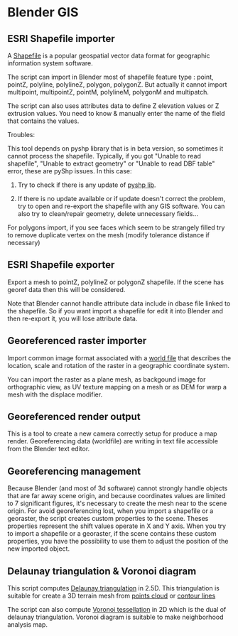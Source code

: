 Blender GIS
==========


ESRI Shapefile importer
--------------------

A [Shapefile](http://en.wikipedia.org/wiki/Shapefile) is a popular geospatial vector data format for geographic information system software.

The script can import in Blender most of shapefile feature type : point, pointZ, polyline, polylineZ, polygon, polygonZ. But actually it cannot import multipoint, multipointZ, pointM, polylineM, polygonM and multipatch.

The script can also uses attributes data to define Z elevation values or Z extrusion values. You need to know & manually enter the name of the field that contains the values.

Troubles:

This tool depends on pyshp library that is in beta version, so sometimes it cannot process the shapefile. Typically, if you got "Unable to read shapefile", "Unable to extract geometry" or "Unable to read DBF table" error, these are pyShp issues. In this case:

1. Try to check if there is any update of [pyshp lib](http://code.google.com/p/pyshp/downloads/list).

2. If there is no update available or if update doesn't correct the problem, try to open and re-export the shapefile with any GIS software. You can also try to clean/repair geometry, delete unnecessary fields...

For polygons import, if you see faces which seem to be strangely filled try to remove duplicate vertex on the mesh (modify tolerance distance if necessary) 


ESRI Shapefile exporter
--------------------

Export a mesh to pointZ, polylineZ or polygonZ shapefile. If the scene has georef data then this will be considered.

Note that Blender cannot handle attribute data include in dbase file linked to the shapefile. So if you want import a shapefile for edit it into Blender and then re-export it, you will lose attribute data.


Georeferenced raster importer
--------------------

Import common image format associated with a [world file](http://en.wikipedia.org/wiki/World_file) that describes the location, scale and rotation of the raster in a geographic coordinate system.

You can import the raster as a plane mesh, as backgound image for orthographic view, as UV texture mapping on a mesh or as DEM for warp a mesh with the displace modifier.


Georeferenced render output
--------------------

This is a tool to create a new camera correctly setup for produce a map render. Georeferencing data (worldfile) are writing in text file accessible from the Blender text editor.


Georeferencing management
--------------------

Because Blender (and most of 3d software) cannot strongly handle objects that are far away scene origin, and because coordinates values are limited to 7 significant figures, it's necessary to create the mesh near to the scene origin. For avoid georeferencing lost, when you import a shapefile or a georaster, the script creates custom properties to the scene. Theses properties represent the shift values operate in X and Y axis. When you try to import a shapefile or a georaster, if the scene contains these custom properties, you have the possibility to use them to adjust the position of the new imported object.

Delaunay triangulation & Voronoi diagram
--------------------

This script computes [Delaunay triangulation](http://en.wikipedia.org/wiki/Delaunay_triangulation) in 2.5D. This triangulation is suitable for create a 3D terrain mesh from [points cloud](http://en.wikipedia.org/wiki/Point_cloud) or [contour lines](http://en.wikipedia.org/wiki/Contour_line)

The script can also compute [Voronoi tessellation](http://en.wikipedia.org/wiki/Voronoi) in 2D which is the dual of delaunay triangulation. Voronoi diagram is suitable to make neighborhood analysis map.

